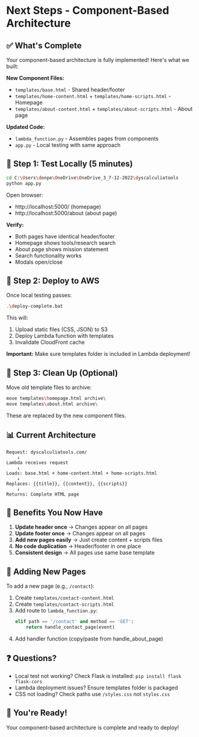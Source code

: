 # Next Steps - Component-Based Architecture

## ✅ What's Complete

Your component-based architecture is fully implemented! Here's what we built:

**New Component Files:**
- `templates/base.html` - Shared header/footer
- `templates/home-content.html` + `templates/home-scripts.html` - Homepage
- `templates/about-content.html` + `templates/about-scripts.html` - About page

**Updated Code:**
- `lambda_function.py` - Assembles pages from components
- `app.py` - Local testing with same approach

## 🧪 Step 1: Test Locally (5 minutes)

```bash
cd C:\Users\donpe\OneDrive\OneDrive_3_7-12-2022\dyscalculiatools
python app.py
```

Open browser:
- http://localhost:5000/ (homepage)
- http://localhost:5000/about (about page)

**Verify:**
- Both pages have identical header/footer
- Homepage shows tools/research search
- About page shows mission statement
- Search functionality works
- Modals open/close

## 🚀 Step 2: Deploy to AWS

Once local testing passes:

```bash
.\deploy-complete.bat
```

This will:
1. Upload static files (CSS, JSON) to S3
2. Deploy Lambda function with templates
3. Invalidate CloudFront cache

**Important:** Make sure templates folder is included in Lambda deployment!

## 🧹 Step 3: Clean Up (Optional)

Move old template files to archive:
```bash
move templates\homepage.html archive\
move templates\about.html archive\
```

These are replaced by the new component files.

## 📊 Current Architecture

```
Request: dyscalculiatools.com/
    ↓
Lambda receives request
    ↓
Loads: base.html + home-content.html + home-scripts.html
    ↓
Replaces: {{title}}, {{content}}, {{scripts}}
    ↓
Returns: Complete HTML page
```

## 🎯 Benefits You Now Have

1. **Update header once** → Changes appear on all pages
2. **Update footer once** → Changes appear on all pages
3. **Add new pages easily** → Just create content + scripts files
4. **No code duplication** → Header/footer in one place
5. **Consistent design** → All pages use same base template

## 🔧 Adding New Pages

To add a new page (e.g., `/contact`):

1. Create `templates/contact-content.html`
2. Create `templates/contact-scripts.html`
3. Add route to `lambda_function.py`:
   ```python
   elif path == '/contact' and method == 'GET':
       return handle_contact_page(event)
   ```
4. Add handler function (copy/paste from handle_about_page)

## ❓ Questions?

- Local test not working? Check Flask is installed: `pip install flask flask-cors`
- Lambda deployment issues? Ensure templates folder is packaged
- CSS not loading? Check paths use `/styles.css` not `styles.css`

## 🎉 You're Ready!

Your component-based architecture is complete and ready to deploy!
